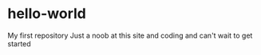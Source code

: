 # hello-world
My first repository 
Just a noob at this site and coding and can't wait to get started
